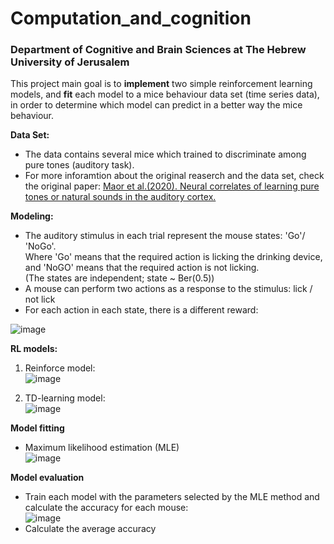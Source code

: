 # Computation_and_cognition
### Department of Cognitive and Brain Sciences at The Hebrew University of Jerusalem
This project main goal is to **implement** two simple reinforcement learning models, and **fit** each model to a mice behaviour data set (time series data), in order to determine which model can predict in a better way the mice behaviour.

**Data Set:**  
- The data contains several mice which trained to discriminate among pure tones (auditory task).
- For more inforamtion about the original reaserch and the data set, check the original paper: [Maor et al.(2020). Neural correlates of learning pure tones or natural sounds in the auditory cortex.](https://www.frontiersin.org/articles/10.3389/fncir.2019.00082/full)  

**Modeling:**
- The auditory stimulus in each trial represent the mouse states: 'Go'/ 'NoGo'.  
Where 'Go' means that the required action is licking the drinking device, and 'NoGO' means that the required action is not licking.  
(The states are independent; state ~ Ber(0.5))
- A mouse can perform two actions as a response to the stimulus: lick / not lick
- For each action in each state, there is a different reward:  
  
![image](https://user-images.githubusercontent.com/83977654/128905279-f74cd744-b963-4b08-8a32-d5e8834bb61a.png)  

  
**RL models:**
1) Reinforce model:  
![image](https://user-images.githubusercontent.com/83977654/128998204-fd8a9974-16e3-4e97-bd89-94b496fdf87c.png)

2) TD-learning model:  
![image](https://user-images.githubusercontent.com/83977654/128905104-8749e3be-33b9-41a1-8297-7598f4aac301.png)

**Model fitting**
- Maximum likelihood estimation (MLE)  
![image](https://user-images.githubusercontent.com/83977654/129006531-2c25b08f-689c-412c-98a5-d588c2fafaf3.png)

**Model evaluation**
- Train each model with the parameters selected by the MLE method and calculate the accuracy for each mouse:  
![image](https://user-images.githubusercontent.com/83977654/129007417-b473ca26-29ff-4e72-ad14-d9a8dd612f64.png)
- Calculate the average accuracy 
